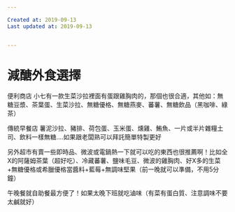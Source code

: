 ```yaml
---

Created at: 2019-09-13
Last updated at: 2019-09-13


---
```


# 減醣外食選擇


便利商店
小七有一款生菜沙拉裡面有蛋跟雞胸肉的，那個也很合適，其他如：無糖豆漿、茶葉蛋、生菜沙拉、無糖優格、無糖燕麥、蕃薯、無糖飲品（黑咖啡、綠茶）

傳統早餐店
薯泥沙拉、豬排、荷包蛋、玉米蛋、燻雞、鮪魚、一片或半片雜糧土司、飲料一樣無糖....如果跟老闆熟可以拜託簡單特製更好

另外超市有賣一些即時品、微波或電鍋熱一下就可以吃的東西也很推薦啊！比如全X的阿薩姆茶葉（超好吃）、冷藏蕃薯、鹽味毛豆、微波的雞胸肉、好X多的生菜+無糖優格或希臘優格當醬料+藍莓+無調味堅果（前一晚就可以準備，不用5分鐘）

午晚餐就自助餐最方便了！如果太晚下班就吃滷味（有菜有蛋白質、注意調味不要太鹹就好）


